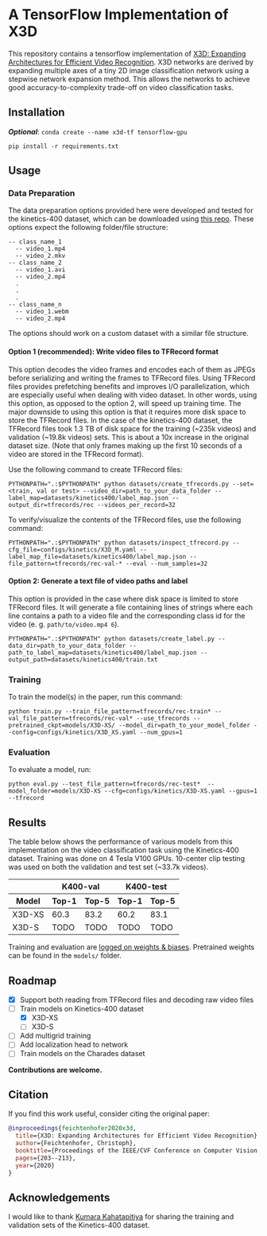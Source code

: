 # A TensorFlow Implementation of X3D

This repository contains a tensorflow implementation of [X3D: Expanding Architectures for Efficient Video Recognition](https://arxiv.org/abs/2004.04730).
X3D networks are derived by expanding multiple axes of a tiny 2D image classification network using a stepwise network expansion method.
This allows the networks to achieve good accuracy-to-complexity trade-off on video classification tasks.

## Installation

***Optional***: ```conda create --name x3d-tf tensorflow-gpu```

```setup
pip install -r requirements.txt
```

## Usage

### Data Preparation
The data preparation options provided here were developed and tested for the kinetics-400 dataset, which can be downloaded using [this repo](https://github.com/Showmax/kinetics-downloader). These options expect the following folder/file structure:
```
-- class_name_1
  -- video_1.mp4
  -- video_2.mkv
-- class_name_2
  -- video_1.avi
  -- video_2.mp4
  .
  .
  .
-- class_name_n
  -- video_1.webm
  -- video_2.mp4
```
The options should work on a custom dataset with a similar file structure.

#### Option 1 (recommended): Write video files to TFRecord format

This option decodes the video frames and encodes each of them as JPEGs before serializing and writing the frames to TFRecord files. Using TFRecord files provides prefetching benefits and improves I/O parallelization, which are especially useful when dealing with video dataset. 
In other words, using this option, as opposed to the option 2, will speed up training time. The major downside to using this option is that it requires more disk space to store the TFRecord files. In the case of the kinetics-400 dataset, the TFRecord files took 1.3 TB of disk space for the training (~235k videos) and validation (~19.8k videos) sets. This is about a 10x increase in the original dataset size. (Note that only frames making up the first 10 seconds of a video are stored in the TFRecord format).

Use the following command to create TFRecord files:
```create tfrecord
PYTHONPATH=".:$PYTHONPATH" python datasets/create_tfrecords.py --set=<train, val or test> --video_dir=path_to_your_data_folder --label_map=datasets/kinetics400/label_map.json --output_dir=tfrecords/rec --videos_per_record=32
```
To verify/visualize the contents of the TFRecord files, use the following command:
```inspect tfrecord
PYTHONPATH=".:$PYTHONPATH" python datasets/inspect_tfrecord.py --cfg_file=configs/kinetics/X3D_M.yaml --label_map_file=datasets/kinetics400/label_map.json --file_pattern=tfrecords/rec-val-* --eval --num_samples=32
```
#### Option 2: Generate a text file of video paths and label

This option is provided in the case where disk space is limited to store TFRecord files. It will generate a file containing lines of strings where each line contains a path to a video file and the corresponding class id for the video (e. g. `path/to/video.mp4 6`).
```create label
PYTHONPATH=".:$PYTHONPATH" python datasets/create_label.py --data_dir=path_to_your_data_folder --path_to_label_map=datasets/kinetics400/label_map.json --output_path=datasets/kinetics400/train.txt
```

### Training

To train the model(s) in the paper, run this command:

```train
python train.py --train_file_pattern=tfrecords/rec-train* --val_file_pattern=tfrecords/rec-val* --use_tfrecords --pretrained_ckpt=models/X3D-XS/ --model_dir=path_to_your_model_folder --config=configs/kinetics/X3D_XS.yaml --num_gpus=1 
```

### Evaluation

To evaluate a model, run:

```eval
python eval.py --test_file_pattern=tfrecords/rec-test*  --model_folder=models/X3D-XS --cfg=configs/kinetics/X3D-XS.yaml --gpus=1 --tfrecord
```

## Results

The table below shows the performance of various models from this implementation on the video classification task using the Kinetics-400 dataset. 
Training was done on 4 Tesla V100 GPUs. 10-center clip testing was used on both the validation and test set (~33.7k videos).

<table>
    <thead>
        <tr>
            <th></th>
            <th colspan=2>K400-val</th>
            <th colspan=2>K400-test</th>
        </tr>
        <tr>
            <th>Model</th>
            <th>Top-1</th>
            <th>Top-5</th>
            <th>Top-1</th>
            <th>Top-5</th>
        </tr>
    </thead>
    <tbody>
        <tr>
            <td>X3D-XS</td>
            <td>60.3</td>
            <td>83.2</td>
            <td>60.2</td>
            <td>83.1</td>
        </tr>
        <tr>
            <td>X3D-S</td>
            <td>TODO</td>
            <td>TODO</td>
            <td>TODO</td>
            <td>TODO</td>
        </tr>
    </tbody>
</table>

Training and evaluation are [logged on weights & biases](https://wandb.ai/franklinogidi/X3D-tf). Pretrained weights can be found in the `models/` folder.

## Roadmap

- [x] Support both reading from TFRecord files and decoding raw video files
- [ ] Train models on Kinetics-400 dataset
  - [x] X3D-XS
  - [ ] X3D-S
- [ ] Add multigrid training
- [ ] Add localization head to network
- [ ] Train models on the Charades dataset

**Contributions are welcome.**

## Citation

If you find this work useful, consider citing the original paper:

```BibTeX
@inproceedings{feichtenhofer2020x3d,
  title={X3D: Expanding Architectures for Efficient Video Recognition},
  author={Feichtenhofer, Christoph},
  booktitle={Proceedings of the IEEE/CVF Conference on Computer Vision and Pattern Recognition},
  pages={203--213},
  year={2020}
}
```

## Acknowledgements

I would like to thank [Kumara Kahatapitiya](https://github.com/kkahatapitiya) for sharing the training and validation sets of the Kinetics-400 dataset.
